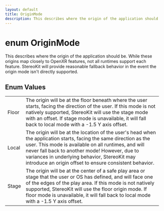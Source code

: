 ```yaml
---
layout: default
title: OriginMode
description: This describes where the origin of the application should be. While these origins map closely to OpenXR features, not all runtimes support each feature. StereoKit will provide reasonable fallback behavior in the event the origin mode isn't directly supported.
---
```

# enum OriginMode

This describes where the origin of the application should be. While these
origins map closely to OpenXR features, not all runtimes support each
feature. StereoKit will provide reasonable fallback behavior in the event the
origin mode isn't directly supported.

## Enum Values

|  |  |
|--|--|
|Floor|The origin will be at the floor beneath where the user starts, facing the direction of the user. If this mode is not natively supported, StereoKit will use the stage mode with an offset. If stage mode is unavailable, it will fall back to local mode with a -1.5 Y axis offset.|
|Local|The origin will be at the location of the user's head when the application starts, facing the same direction as the user. This mode is available on all runtimes, and will never fall back to another mode! However, due to variances in underlying behavior, StereoKit may introduce an origin offset to ensure consistent behavior.|
|Stage|The origin will be at the center of a safe play area or stage that the user or OS has defined, and will face one of the edges of the play area. If this mode is not natively supported, StereoKit will use the floor origin mode. If floor mode is unavailable, it will fall back to local mode with a -1.5 Y axis offset.|
